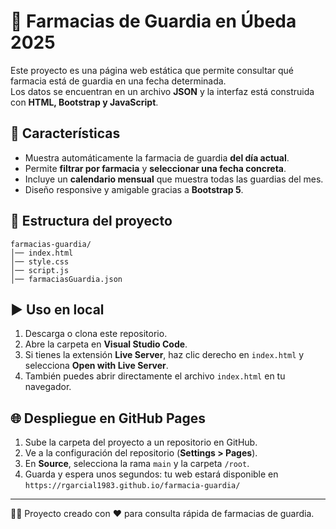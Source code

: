 # 📍 Farmacias de Guardia en Úbeda 2025

Este proyecto es una página web estática que permite consultar qué farmacia está de guardia en una fecha determinada.  
Los datos se encuentran en un archivo **JSON** y la interfaz está construida con **HTML, Bootstrap y JavaScript**.

## 🚀 Características

- Muestra automáticamente la farmacia de guardia **del día actual**.
- Permite **filtrar por farmacia** y **seleccionar una fecha concreta**.
- Incluye un **calendario mensual** que muestra todas las guardias del mes.
- Diseño responsive y amigable gracias a **Bootstrap 5**.

## 📂 Estructura del proyecto

```
farmacias-guardia/
│── index.html
│── style.css
│── script.js
│── farmaciasGuardia.json
```

## ▶️ Uso en local

1. Descarga o clona este repositorio.
2. Abre la carpeta en **Visual Studio Code**.
3. Si tienes la extensión **Live Server**, haz clic derecho en `index.html` y selecciona **Open with Live Server**.
4. También puedes abrir directamente el archivo `index.html` en tu navegador.

## 🌐 Despliegue en GitHub Pages

1. Sube la carpeta del proyecto a un repositorio en GitHub.
2. Ve a la configuración del repositorio (**Settings > Pages**).
3. En **Source**, selecciona la rama `main` y la carpeta `/root`.
4. Guarda y espera unos segundos: tu web estará disponible en  
   `https://rgarcial1983.github.io/farmacia-guardia/`

---

👨‍💻 Proyecto creado con ❤️ para consulta rápida de farmacias de guardia.
